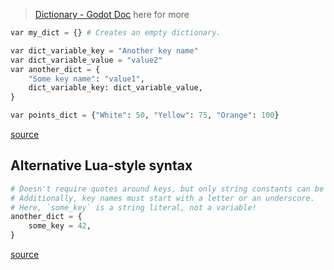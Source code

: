 > [Dictionary - Godot Doc](https://docs.godotengine.org/en/stable/classes/class_dictionary.html) here for more

```python
var my_dict = {} # Creates an empty dictionary.

var dict_variable_key = "Another key name"
var dict_variable_value = "value2"
var another_dict = {
	"Some key name": "value1",
	dict_variable_key: dict_variable_value,
}

var points_dict = {"White": 50, "Yellow": 75, "Orange": 100}
```
[source](https://docs.godotengine.org/en/stable/classes/class_dictionary.html)
## Alternative Lua-style syntax
```python
# Doesn't require quotes around keys, but only string constants can be used as key names.
# Additionally, key names must start with a letter or an underscore.
# Here, `some_key` is a string literal, not a variable!
another_dict = {
	some_key = 42,
}
```
[source](https://docs.godotengine.org/en/stable/classes/class_dictionary.html)

